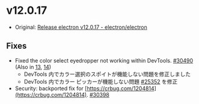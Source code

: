 # v12.0.17

- Original: [Release electron v12.0.17 - electron/electron](https://github.com/electron/electron/releases/tag/v12.0.17)

## Fixes

- Fixed the color select eyedropper not working within DevTools. [#30490](https://github.com/electron/electron/pull/30490) (Also in [13](https://github.com/electron/electron/pull/29760), [14](https://github.com/electron/electron/pull/29752))
  - DevTools 内でカラー選択のスポイトが機能しない問題を修正しました
  - DevTools 内でカラー ピッカーが機能しない問題 [#25352](https://github.com/electron/electron/issues/25352) を修正
- Security: backported fix for [https://crbug.com/1204814](https://crbug.com/1204814). [#30398](https://github.com/electron/electron/pull/30398)
